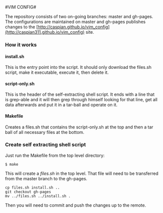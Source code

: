 #VIM CONFIG#

The repository consists of two on-going branches: master and gh-pages. The configurations are maintained on master and gh-pages publishes changes to the [http://caspian.github.io/vim_config](http://caspian311.github.io/vim_config) site.

### How it works ###

#### install.sh ####

This is the entry point into the script. It should only download the files.sh script, make it executable, execute it, then delete it.

#### script-only.sh ####

This is the header of the self-extracting shell script. It ends with a line that is grep-able and it will then grep through himself looking for that line, get all data afterwards and put it in a tar-ball and operate on it.

#### Makefile ####

Creates a files.sh that contains the script-only.sh at the top and then a tar ball of all necessary files at the bottom.


### Create self extracting shell script ###

Just run the Makefile from the top level directory:

    $ make
    
This will create a *files.sh* in the top level. That file will need to be transferred from the master branch to the gh-pages.

    cp files.sh install.sh ..
    git checkout gh-pages
    mv ../files.sh ../install.sh .

Then you will need to commit and push the changes up to the remote.
    
